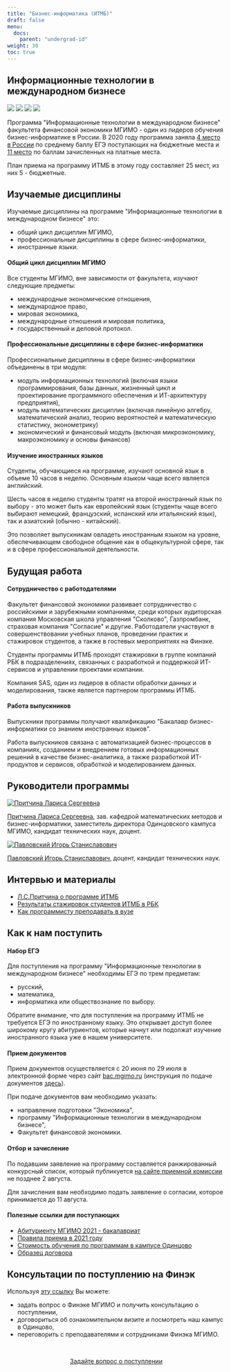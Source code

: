 ```yaml
---
title: "Бизнес-информатика (ИТМБ)"
draft: false
menu:
  docs:
    parent: "undergrad-id"
weight: 30
toc: true
---
```


## Информационные технологии в международном бизнесе

![](https://img.shields.io/badge/Бакалавриат-Бизнес--информатика-blue) ![][ege]
![](https://img.shields.io/badge/Всего_мест-25-blue) ![](https://img.shields.io/badge/Бюджетные_места-5-brightgreen)

[ege]: https://img.shields.io/badge/%D0%95%D0%93%D0%AD-%D0%A0%D1%83%D1%81%D1%81%D0%BA%D0%B8%D0%B9_|_%D0%9C%D0%B0%D1%82%D0%B5%D0%BC%D0%B0%D1%82%D0%B8%D0%BA%D0%B0_|_%D0%98%D0%BD%D1%84%D0%BE%D1%80%D0%BC%D0%B0%D1%82%D0%B8%D0%BA%D0%B0_%D0%B8%D0%BB%D0%B8_%D0%BE%D0%B1%D1%89%D0%B5%D1%81%D1%82%D0%B2%D0%BE%D0%B7%D0%BD%D0%B0%D0%BD%D0%B8%D0%B5-blue

Программа "Информационные технологии в международном бизнесе"
факультета финансовой экономики МГИМО - один из лидеров обучения
бизнес-информатике в России. В 2020 году программа заняла
[4 место в России](https://ege.hse.ru/rating/2020/84025342/all/?rlist=&ptype=0&glist=%D0%91%D0%B8%D0%B7%D0%BD%D0%B5%D1%81-%D0%B8%D0%BD%D1%84%D0%BE%D1%80%D0%BC%D0%B0%D1%82%D0%B8%D0%BA%D0%B0&vuz-abiturients-budget-order=ge&vuz-abiturients-budget-val=)
по среднему баллу ЕГЭ поступающих на бюджетные места и
[11 место](https://ege.hse.ru/rating/2020/84025368/all/?rlist=&ptype=0&glist=%D0%91%D0%B8%D0%B7%D0%BD%D0%B5%D1%81-%D0%B8%D0%BD%D1%84%D0%BE%D1%80%D0%BC%D0%B0%D1%82%D0%B8%D0%BA%D0%B0&vuz-abiturients-paid-order=ge&vuz-abiturients-paid-val=&price-order=ge&price-val=)
по баллам зачисленных на платные места.

План приема на программу ИТМБ в этому году составляет 25 мест, из них 5 - бюджетные.

## Изучаемые дисциплины

Изучаемые дисциплины на программе "Информационные технологии в международном бизнесе" это:

- общий цикл дисциплин МГИМО,
- профессиональные дисциплины в сфере бизнес-информатики,
- иностранные языки.

#### Общий цикл дисциплин МГИМО

Все студенты МГИМО, вне зависимости от факультета, изучают следующие предметы:

- международные экономические отношения,
- международное право,
- мировая экономика,
- международные отношения и мировая политика,
- государственный и деловой протокол.

#### Профессиональные дисциплины в сфере бизнес-информатики

Профессиональные дисциплины в сфере бизнес-информатики
объединены в три модуля:

- модуль информационных технологий (включая языки программирования,
  базы данных, жизненный цикл и проектирование программного обеспечения
  и ИТ-архитектуру предприятия),
- модуль математических дисциплин (включая линейную алгебру,
  математический анализ, теорию вероятностей и математическую статистику,
  эконометрику)
- экономический и финансовый модуль (включая микроэкономику,
  макроэкономику и основы финансов)

#### Изучение иностранных языков

Студенты, обучающиеся на программе, изучают основной язык в объеме 10 часов в неделю.
Основным языком чаще всего является английский.

Шесть часов в неделю студенты тратят на второй иностранный язык по выбору - это может быть
как европейский язык (студенты чаще всего выбирают немецкий, французский, испанский или итальянский язык), так и азиатский (обычно - китайский).

Это позволяет выпускникам овладеть иностранным языком на уровне, обеспечивающем свободное общение как в общекультурной сфере, так и в сфере профессиональной деятельности.

## Будущая работа

#### Сотрудничество с работодателями

Факультет финансовой экономики развивает сотрудничество с российскими и зарубежными компаниями, среди которых аудиторская компания Московская школа управления "Сколково", Газпромбанк, страховая компания "Согласие" и другие. Работодатели участвуют в совершенствовании учебных планов, проведении практик и стажировок студентов, а также в гостевых мероприятиях на Финэке.

Студенты программы ИТМБ проходят стажировки в группе компаний РБК в подразделениях,
связанных с разработкой и поддержкой ИТ-сервисов и управлении проектами компании.

Компания SAS, один из лидеров в области обработки данных и моделирования, также является
партнером программы ИТМБ.

#### Работа выпускников

Выпускники программы получают квалификацию "Бакалавр бизнес-информатики со знанием иностранных языков".

Работа выпускников связана с автоматизацией бизнес-процессов в компаниях,
созданием и внедрением готовых информационных решений в качестве бизнес-аналитика,
а также разработкой ИТ-продуктов и сервисов, обработкой и моделированием
данных.

## Руководители программы

<a href="https://mgimo.ru/people/pritchina/" class="float-left mr-3 pt-2">
  <img
    src="https://mgimo.ru/upload/iblock/4fe/pritchina.jpg"
    alt="Притчина Лариса Сергеевна"
    title="Притчина Лариса Сергеевна"
    class="rounded-photo"
  />
</a>

[Притчина Лариса Сергеевна](https://mgimo.ru/people/vasilyuk/),
зав. кафедрой математических методов и бизнес-информатики,
заместитель директора Одинцовского кампуса МГИМО,
кандидат технических наук, доцент.

<a href="https://mgimo.ru/people/pavlovskiy/" class="float-left mr-3 pt-2">
  <img
    src="https://mgimo.ru/upload/iblock/94d/pavlovskiy.jpg"
    alt="Павловский Игорь Станиславович"
    title="Павловский Игорь Станиславович"
    class="rounded-photo"
  />
</a>

[Павловский Игорь Станиславович](https://mgimo.ru/people/pavlovskiy/),
доцент, кандидат технических наук.

<!--
a href="https://mgimo.ru/people/erokhin/">
  <img
    src="https://mgimo.ru/upload/iblock/821/erokhin.jpg"
    alt="Ерохин Виктор Викторович"
    title="Ерохин Виктор Викторович"
    class="rounded-photo"
  />
</a
-->

## Интервью и материалы

- [Л.С.Притчина о программе ИТМБ](https://odin.mgimo.ru/nov-pod-mgimo/3809-programma-informatsionnye-tekhnologii-v-mezhdunarodnom-biznese)
- [Результаты стажировок студентов ИТМБ в РБК](https://odin.mgimo.ru/news/4292-zavershilis-stazhirovki-v-kompanii-rosbizneskansalting-rbk-po-it-razrabotke-dlya-studentov-mgimo-odintsovo)
- [Как программисту преподавать в вузе](https://prog.msk.ru/2020/11/19/how-programmer-can-teach-in-high-school/)

<!-- https://youtu.be/c_HRa0iD_fw -->

## Как к нам поступить

#### Набор ЕГЭ

Для поступления на программу "Информационные технологии в международном бизнесе"
необходимы ЕГЭ по трем предметам:

- русский,
- математика,
- информатика или обществознание по выбору.

<!--
Минимальное количество баллов ЕГЭ по русскому, математике и информатике
составляет 50 баллов, по обществознанию – 55 баллов.
-->

Обратите внимание, что для поступления на программу ИТМБ не требуется
ЕГЭ по иностранному языку. Это открывает доступ более широкому кругу
абитуриентов, которые начнут или подолжат изучение иностранного языка
уже в нашем университете.

#### Прием документов

Прием документов осуществляется с 20 июня по 29 июля в электронной форме
через сайт [bac.mgimo.ru](https://bac.mgimo.ru/auth/login)
(инструкция по подаче документов [здесь](https://mgimo.ru/about/news/main/bac-reg-online-2021/)).

При подаче документов вам необходимо указать:

- направление подготовки "Экономика",
- программу "Информационные технологии в международном бизнесе",
- Факультет финансовой экономики.

#### Отбор и зачисление

По подавшим заявление на программу составляется ранжированный конкурсный список,
который публикуется [на сайте приемной комиссии](https://abiturient.mgimo.ru)
не позднее 2 августа.

Для зачисления вам необходимо подать заявление о согласии, которое принимается
до 11 августа.

#### Полезные ссылки для поступающих

- [Абитуриенту МГИМО 2021 - бакалавриат](https://abiturient.mgimo.ru/bakalavriat)
- [Правила приема в 2021 году](https://abiturient.mgimo.ru/pravila-priema#2.1)
- [Стоимость обучения по программам в кампусе Одинцово](http://pk.odin.mgimo.ru/doc/21/stoim21.pdf)
- [Образец договора](http://pk.odin.mgimo.ru/doc/20/bac/obdog/bac.pdf)
<!--
- [Приемная комиссия](http://pk.odin.mgimo.ru/bakalavriat/itmb.html)  
  -->

## Консультации по поступлению на Финэк

Используя [эту ссылку](https://forms.gle/tRBb3VAGNyV53uAv5) Вы можете:

- задать вопрос о Финэке МГИМО и получить консультацию о поступлении,
- договориться об ознакомительном визите и посмотреть наш кампус в Одинцово,
- переговорить с преподавателями и сотрудниками Финэка МГИМО.

<br><div align="center">
<a class="btn btn-primary btn-lg px-4 mb-2"  href="https://forms.gle/tRBb3VAGNyV53uAv5" role="button">Задайте вопрос о поступлении</a>

</div>
